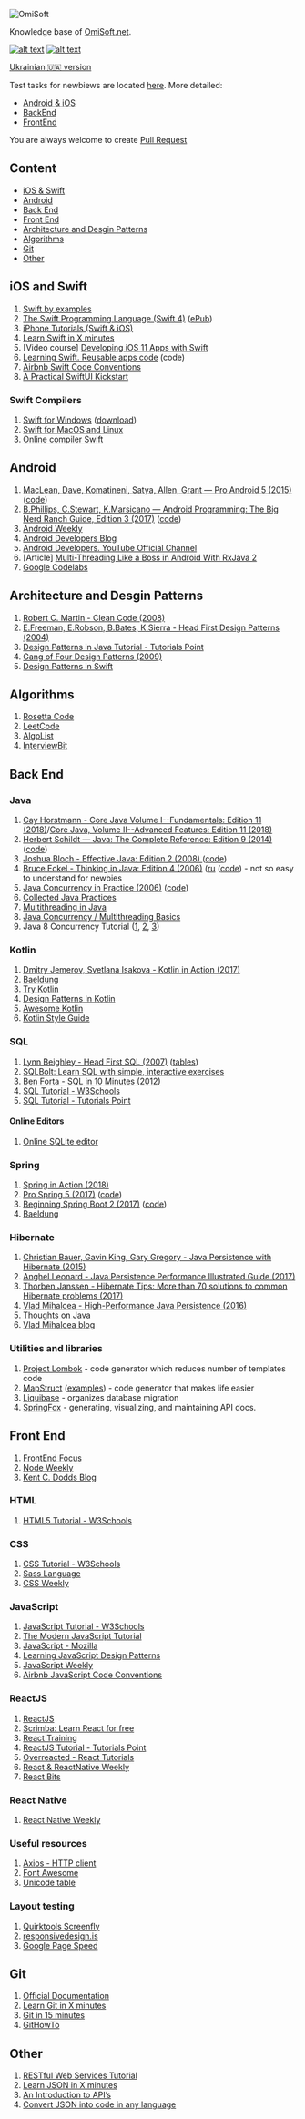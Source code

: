 ![OmiSoft](/images/header.png)

Knowledge base of [OmiSoft.net](https://omisoft.net/?utm_source=github&utm_medium=social).  

[![alt text][1.1]][1]
[![alt text][2.1]][2]

[1]: http://www.twitter.com/omisoftnet
[2]: http://www.facebook.com/omisoftnet

[1.1]: http://i.imgur.com/wWzX9uB.png (twitter icon without padding)
[2.1]: http://i.imgur.com/fep1WsG.png (facebook icon without padding)

[Ukrainian 🇺🇦 version](./README_UKR.md)

Test tasks for newbiews are located [here](https://github.com/eresid/education/tree/master/exercises). More detailed:

- [Android & iOS](https://github.com/eresid/education/blob/master/exercises/BlogMobile.md)
- [BackEnd](https://github.com/eresid/education/blob/master/exercises/Blog.md)
- [FrontEnd](https://github.com/eresid/education/blob/master/exercises/BlogWeb.md)

You are always welcome to create [Pull Request](https://github.com/eresid/education/pulls)

## Content

- [iOS & Swift](#iOS-and-Swift)
- [Android](#Android)
- [Back End](#Back-end)
- [Front End](#Front-end)
- [Architecture and Desgin Patterns](#Architecture-and-Desgin-Patterns)
- [Algorithms](#Algorithms)
- [Git](#Git)
- [Other](#Other)

## iOS and Swift

1) [Swift by examples](http://brettbukowski.github.io/SwiftExamples/)
2) [The Swift Programming Language (Swift 4)](https://developer.apple.com/library/content/documentation/Swift/Conceptual/Swift_Programming_Language/) ([ePub](https://swift.org/documentation/TheSwiftProgrammingLanguage(Swift4).epub))
3) [iPhone Tutorials (Swift & iOS)](https://www.raywenderlich.com/tutorials)
4) [Learn Swift in X minutes](https://learnxinyminutes.com/docs/swift/)
5) [Video course] [Developing iOS 11 Apps with Swift](https://itunes.apple.com/us/course/developing-ios-11-apps-with-swift/id1309275316)
6) [Learning Swift. Reusable apps code](https://github.com/btrn/Swift) (code)
7) [Airbnb Swift Code Conventions](https://github.com/airbnb/swift)
8) [A Practical SwiftUI Kickstart](https://matteomanferdini.com/swiftui/)

### Swift Compilers

1) [Swift for Windows](https://swiftforwindows.github.io/) ([download](https://github.com/SwiftForWindows/SwiftForWindows/releases))
2) [Swift for MacOS and Linux](https://swift.org/download/)
3) [Online compiler Swift](https://glot.io/new/swift)

## Android

1) [MacLean, Dave, Komatineni, Satya, Allen, Grant — Pro Android 5 (2015)](https://www.apress.com/gp/book/9781430246800) ([code](https://github.com/Apress/pro-android-5))
2) [B.Phillips, C.Stewart, K.Marsicano  — Android Programming: The Big Nerd Ranch Guide, Edition 3 (2017)](https://play.google.com/store/books/details/Bill_Phillips_Android_Programming?id=1igDDgAAQBAJ) ([code](http://www.bignerdranch.com/solutions/AndroidProgramming.zip))
3) [Android Weekly](http://androidweekly.net/)
4) [Android Developers Blog](https://android-developers.googleblog.com/)
5) [Android Developers. YouTube Official Channel](https://www.youtube.com/user/androiddevelopers)
6) [Article] [Multi-Threading Like a Boss in Android With RxJava 2](https://blog.gojekengineering.com/multi-threading-like-a-boss-in-android-with-rxjava-2-b8b7cf6eb5e2)
7) [Google Codelabs](https://codelabs.developers.google.com/)

## Architecture and Desgin Patterns

1) [Robert C. Martin - Clean Code (2008)](https://play.google.com/store/books/details?id=_i6bDeoCQzsC)
2) [E.Freeman, E.Robson, B.Bates, K.Sierra - Head First Design Patterns (2004)](https://play.google.com/store/books/details/Eric_Freeman_Head_First_Design_Patterns?id=NXIrAQAAQBAJ)
3) [Design Patterns in Java Tutorial - Tutorials Point](https://www.tutorialspoint.com/design_pattern/index.htm)
4) [Gang of Four Design Patterns (2009)](http://www.blackwasp.co.uk/gofpatterns.aspx)
5) [Design Patterns in Swift](https://github.com/ochococo/Design-Patterns-In-Swift)

## Algorithms

1) [Rosetta Code](http://rosettacode.org/)
2) [LeetCode](https://leetcode.com)
3) [AlgoList](http://algolist.net/)
4) [InterviewBit](https://www.interviewbit.com/)

## Back End

### Java

1) [Cay Horstmann - Core Java Volume I--Fundamentals: Edition 11 (2018)](https://play.google.com/store/books/details/Cay_S_Horstmann_Core_Java_Volume_I_Fundamentals?id=qIhnDwAAQBAJ)/[Core Java, Volume II--Advanced Features: Edition 11 (2018)](https://play.google.com/store/books/details/Cay_S_Horstmann_Core_Java_Volume_II_Advanced_Featu?id=m1yGDwAAQBAJ)
2) [Herbert Schildt — Java: The Complete Reference: Edition 9 (2014)](https://play.google.com/store/books/details/Herbert_Schildt_Java_The_Complete_Reference_Ninth?id=fY-bAgAAQBAJ) ([code](https://github.com/hloong/Java-The-Complete-Reference-Ninth-Edition-SourceCode))
3) [Joshua Bloch - Effective Java: Edition 2 (2008) ](https://play.google.com/store/books/details/Joshua_Bloch_Effective_Java?id=ka2VUBqHiWkC) ([code](https://github.com/marhan/effective-java-examples))
4) [Bruce Eckel - Thinking in Java: Edition 4 (2006)](https://sophia.javeriana.edu.co/~cbustaca/docencia/POO-2016-01/documentos/Thinking_in_Java_4th_edition.pdf) ([ru](https://rozetka.com.ua/ua/21486081/p21486081/) ([code](http://www.mindviewinc.com/TIJ4/CodeInstructions.html)) - not so easy to understand for newbies
5) [Java Concurrency in Practice (2006)](https://play.google.com/store/books/details/Tim_Peierls_Java_Concurrency_in_Practice?id=EK43StEVfJIC) ([code](http://jcip.net/listings.html))
6) [Collected Java Practices](http://www.javapractices.com/home/HomeAction.do)
7) [Multithreading in Java](https://beginnersbook.com/2013/03/multithreading-in-java/)
8) [Java Concurrency / Multithreading Basics](https://www.callicoder.com/java-concurrency-multithreading-basics/)
9) Java 8 Concurrency Tutorial ([1](http://winterbe.com/posts/2015/04/07/java8-concurrency-tutorial-thread-executor-examples/), [2](http://winterbe.com/posts/2015/04/30/java8-concurrency-tutorial-synchronized-locks-examples/), [3](http://winterbe.com/posts/2015/05/22/java8-concurrency-tutorial-atomic-concurrent-map-examples/))

### Kotlin

1) [Dmitry Jemerov, Svetlana Isakova - Kotlin in Action (2017)](https://www.manning.com/books/kotlin-in-action)
2) [Baeldung](https://www.baeldung.com/category/kotlin/)
3) [Try Kotlin](https://try.kotlinlang.org/)
4) [Design Patterns In Kotlin](https://github.com/dbacinski/Design-Patterns-In-Kotlin)
5) [Awesome Kotlin](https://github.com/KotlinBy/awesome-kotlin)
6) [Kotlin Style Guide](https://developer.android.com/kotlin/style-guide)


### SQL

1) [Lynn Beighley - Head First SQL (2007)](https://play.google.com/store/books/details/Lynn_Beighley_Head_First_SQL?id=5iR4hZNSCcgC) ([tables](http://www.headfirstlabs.com/books/hfsql/))
2) [SQLBolt: Learn SQL with simple, interactive exercises](https://sqlbolt.com)
3) [Ben Forta - SQL in 10 Minutes (2012)](https://play.google.com/store/books/details/Ben_Forta_SQL_in_10_Minutes_Sams_Teach_Yourself?id=IkBxyCMqwI8C)
4) [SQL Tutorial - W3Schools](https://www.w3schools.com/sql/)
5) [SQL Tutorial - Tutorials Point](https://www.tutorialspoint.com/sql/)

#### Online Editors
1) [Online SQLite editor](https://sqliteonline.com/)

### Spring

1) [Spring in Action (2018)](https://www.manning.com/books/spring-in-action-fifth-edition)
2) [Pro Spring 5 (2017)](https://www.apress.com/gp/book/9781484228074) ([code](https://github.com/Apress/pro-spring-5))
3) [Beginning Spring Boot 2 (2017)](https://www.apress.com/gp/book/9781484229309) ([code](https://github.com/Apress/beg-spring-boot-2))
4) [Baeldung](http://www.baeldung.com)

### Hibernate

1) [Christian Bauer, Gavin King, Gary Gregory - Java Persistence with Hibernate (2015)](https://www.manning.com/books/java-persistence-with-hibernate-second-edition)
2) [Anghel Leonard - Java Persistence Performance Illustrated Guide (2017)](https://leanpub.com/java-persistence-performance-illustrated-guide)
3) [Thorben Janssen - Hibernate Tips: More than 70 solutions to common Hibernate problems (2017)](https://www.amazon.com/Hibernate-Tips-solutions-common-problems-ebook/dp/B06XXGYZHS/ref=sr_1_1?tag=toj04-20)
4) [Vlad Mihalcea - High-Performance Java Persistence (2016)](https://www.amazon.com/High-Performance-Java-Persistence-Vlad-Mihalcea/dp/973022823X)
5) [Thoughts on Java](https://thoughts-on-java.org/)
6) [Vlad Mihalcea blog](https://vladmihalcea.com/blog/)

### Utilities and libraries

1) [Project Lombok](https://projectlombok.org/) - code generator which reduces number of templates code
2) [MapStruct](http://mapstruct.org/) ([examples](https://github.com/mapstruct/mapstruct-examples)) - code generator that makes life easier
3) [Liquibase](http://www.liquibase.org/) - organizes database migration
4) [SpringFox](https://springfox.github.io/springfox/) - generating, visualizing, and maintaining API docs.

## Front End

1) [FrontEnd Focus](https://frontendfoc.us/)
2) [Node Weekly](https://nodeweekly.com/)
3) [Kent C. Dodds Blog](https://kentcdodds.com/)

### HTML

1) [HTML5 Tutorial - W3Schools](https://www.w3schools.com/html/default.asp)

### CSS

1) [CSS Tutorial - W3Schools](https://www.w3schools.com/css/)
2) [Sass Language](http://sass-lang.com/guide)
3) [CSS Weekly](https://css-weekly.com/)

### JavaScript

1) [JavaScript Tutorial - W3Schools](https://www.w3schools.com/js/default.asp)
2) [The Modern JavaScript Tutorial](https://javascript.info/)
3) [JavaScript - Mozilla](https://developer.mozilla.org/en/docs/Web/JavaScript)
4) [Learning JavaScript Design Patterns](https://addyosmani.com/resources/essentialjsdesignpatterns/book/)
5) [JavaScript Weekly](https://javascriptweekly.com/)
6) [Airbnb JavaScript Code Conventions](https://github.com/airbnb/javascript)

### ReactJS

1) [ReactJS](https://reactjs.org/)
2) [Scrimba: Learn React for free](https://scrimba.com/playlist/p7P5Hd)
3) [React Training](https://reacttraining.com/react-router/web/example/basic)
4) [ReactJS Tutorial - Tutorials Point](https://www.tutorialspoint.com/reactjs/index.htm)
5) [Overreacted - React Tutorials](https://overreacted.io/)
6) [React & ReactNative Weekly](https://react.statuscode.com/)
7) [React Bits](https://vasanthk.gitbooks.io/react-bits/)

### React Native

1) [React Native Weekly](https://reactnative.cc/)

### Useful resources

1) [Axios - HTTP client](https://github.com/axios/axios)
2) [Font Awesome](http://fontawesome.io/)
3) [Unicode table](https://unicode-table.com/)

### Layout testing

1) [Quirktools Screenfly](http://quirktools.com/screenfly/)
2) [responsivedesign.is](http://ami.responsivedesign.is/)
3) [Google Page Speed](https://developers.google.com/speed/pagespeed/insights/)

## Git

1) [Official Documentation](https://git-scm.com/book/en/v2)
2) [Learn Git in X minutes](https://learnxinyminutes.com/docs/git/)
3) [Git in 15 minutes](https://try.github.io)
4) [GitHowTo](https://githowto.com/)

## Other

1) [RESTful Web Services Tutorial](https://www.tutorialspoint.com/restful/index.htm)
2) [Learn JSON in X minutes](https://learnxinyminutes.com/docs/json/)
3) [An Introduction to API’s](https://restful.io/an-introduction-to-api-s-cee90581ca1b?gi=5134b448bd4f)
4) [Convert JSON into code in any language](https://quicktype.io/)
